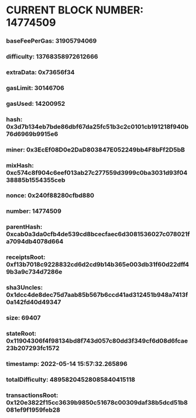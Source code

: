 # CURRENT BLOCK NUMBER: 14774509

### baseFeePerGas: 31905794069
### difficulty: 13768358972612666
### extraData: 0x73656f34
### gasLimit: 30146706
### gasUsed: 14200952
### hash: 0x3d7b134eb7bde86dbf67da25fc51b3c2c0101cb191218f940b76d6969b9915e6
### miner: 0x3EcEf08D0e2DaD803847E052249bb4F8bFf2D5bB
### mixHash: 0xc574c8f904c6eef013ab27c277559d3999c0ba3031d93f0438885b1554355ceb
### nonce: 0x240f88280cfbd880
### number: 14774509
### parentHash: 0xcab0a3da0cfb4de539cd8bcecfaec6d3081536027c078021fa7094db4078d664
### receiptsRoot: 0xf13b7018c9228832cd6d2cd9b14b365e003db31f60d22dff49b3a9c734d7286e
### sha3Uncles: 0x1dcc4de8dec75d7aab85b567b6ccd41ad312451b948a7413f0a142fd40d49347
### size: 69407
### stateRoot: 0x11904306f4f98134bd8f743d057c80dd3f349cf6d08d6fcae23b207293fc1572
### timestamp: 2022-05-14 15:57:32.265896
### totalDifficulty: 48958204528085840415118
### transactionsRoot: 0x120e3822f15cc3639b9850c51678c00309daf38b5dcd51b8081ef9f1959feb28
